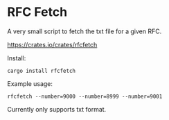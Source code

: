 # RFC Fetch

A very small script to fetch the txt file for a given RFC.

<https://crates.io/crates/rfcfetch>

Install:

```shell
cargo install rfcfetch
```

Example usage:

```shell
rfcfetch --number=9000 --number=8999 --number=9001
```

Currently only supports txt format.

